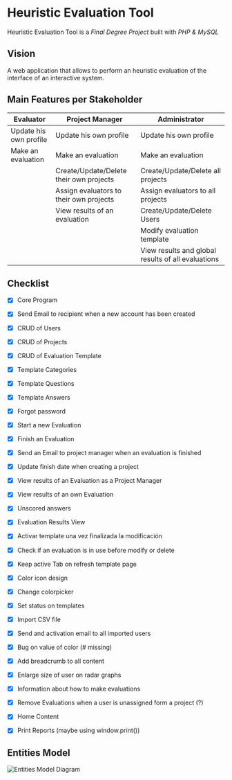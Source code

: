 # Heuristic Evaluation Tool
Heuristic Evaluation Tool is a *Final Degree Project* built with *PHP & MySQL*

## Vision
A web application that allows to perform an heuristic evaluation of the interface of an interactive system.

## Main Features per Stakeholder

| Evaluator                     | Project Manager                                    | Administrator
| ----------------------------- | -------------------------------------------------- | ----------------------------------------------------- |
| Update his own profile        | Update his own profile                             | Update his own profile                                |
| Make an evaluation            | Make an evaluation                                 | Make an evaluation                                    |
|                               | Create/Update/Delete their own projects            | Create/Update/Delete all projects                     |
|                               | Assign evaluators to their own projects            | Assign evaluators to all projects                     |
|                               | View results of an evaluation                      | Create/Update/Delete Users                            |
|                               |                                                    | Modify evaluation template                            |
|                               |                                                    | View results and global results of all evaluations    |
## Checklist
- [x] Core Program
- [x] Send Email to recipient when a new account has been created
- [x] CRUD of Users
- [x] CRUD of Projects
- [x] CRUD of Evaluation Template
- [x] Template Categories
- [x] Template Questions
- [x] Template Answers
- [x] Forgot password
- [x] Start a new Evaluation
- [x] Finish an Evaluation
- [x] Send an Email to project manager when an evaluation is finished
- [x] Update finish date when creating a project
- [x] View results of an Evaluation as a Project Manager
- [x] View results of an own Evaluation
- [x] Unscored answers
- [x] Evaluation Results View
- [x] Activar template una vez finalizada la modificación
- [x] Check if an evaluation is in use before modify or delete
- [x] Keep active Tab on refresh template page
- [x] Color icon design
- [x] Change colorpicker
- [x] Set status on templates
- [x] Import CSV file
- [x] Send and activation email to all imported users
- [x] Bug on value of color (# missing)
- [x] Add breadcrumb to all content
- [x] Enlarge size of user on radar graphs
- [x] Information about how to make evaluations
- [x] Remove Evaluations when a user is unassigned form a project (?)
- [x] Home Content
- [x] Print Reports (maybe using window.print())


## Entities Model
![Entities Model Diagram](http://www.plantuml.com/plantuml/png/hLNVRzis47xNNt5p7s81QQojwpO8Xb7NTRS0QRC5xbwMmg2biys58ZMIYciC-zztf4I9GRrv1UON7U_7z_4-7kbNnZ9jcqea5z38GbKLIWjsZo2uHDYWK0VWMpYgva8ZD8RB7L1QtLZKSE1s3mmqMYuPbDpKWXq9oJnmMJFDAYXh3Y-oBFcgnAq3NB6DmB5a5LwMQ8eK2i6C0US0Pc3ad2EOJc6ykdpszksSVYdCPeHvSEoq8oLAs2eDjUOLqqTuGCUuquWI2YMKzj56yZyQf02J9IrArAPG6drCAhkMZH1XKm5gJL3ZJobCDxDFqybc5k8Tc0zvXjopkII_7183iazjN4BZjgv8JmsMxGomHyQ5qo0d_vJFfXDE6KJ9YeTySNjpUpSBg9Tme3Bick9KsvbUBFhkRIKwLw5Ar-pOIxPOf6GRn9nIR9rF9dGiqXtoLQ6gYLSSpPKhV_PEQKpsl4IeqEvLQTg5iSIixB56an0MIiijTtPxVer1VGcZ3_IvbsFt0Ixzr9WZbLRfA8K_arZMwpSfNBzVBNzStYMzIbe9FE7kvCQAf4fJ-7L-j_XfVlVRjoy_3ZarzN1GkXp2Bxw9mbkkZNKw_KEvOAV2EtI3qc_8TttiCxxFFYQ5QgJLWuyu_mgYT37IPT5Q9CqDDnRK5beFH_CVbU56fJ69ssk__Y6BM6kjViV24klFhHMnTfupfAom_17XzVKguY_Nxeo7f48Zirp9TSaimflvQhcwVhSS2fwA-JABj7PNMlFQLGyPNsSPvGWk7-AYeIryPABnZDJPibz4pGtEC_rHBvr8iSkr5zO3hSMg5imYaQuwCw8ChZE4JelJNGNuTS4ixbGxB9qPyNGkZkSx2uXVGawNotJA_jAP4NbmdUSEJNm9DvFcuD-EkJSYtjRnVtJi1eDczFR3wvjbujx7HlVnx_ocBa2ZQ6TdpskJ-65u_Xp2zSxzszO-kiRmdSJoNbe5IcB86ILXgAZEruUYiVzNT6yRxDoj8PVTCmbPUYyB-XRUwR6KXaffX0xAZC9EWYU0tijeAs0LlEzhhaR9S5cUbaONvpC09NlQ621qSwAwT2MRewzqAKyKw4yb7nwYKvGXRvG4AwuUHYeVBY3icNcYLj5VZu0ILyPmOT8X7-xPPt0XoPpSKnZPVzrHcq80hr2MJIMIlm40)
